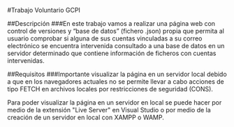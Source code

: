 #Trabajo Voluntario GCPI

##Descripción
###En este trabajo vamos a realizar una página web con control de versiones y “base de datos” (fichero .json) propia que permita al usuario comprobar si alguna de sus cuentas vinculadas a su correo electrónico se encuentra intervenida consultado a una base de datos en un servidor determinado que contiene información de ficheros con cuentas intervenidas.

##Requisitos
###Importante visualizar la página en un servidor local debido a que en los navegadores actuales no se permite llevar a cabo acciones de tipo FETCH en archivos locales por restricciones de seguridad (CONS).

Para poder visualizar la página en un servidor en local se puede hacer por medio de la extensión "Live Server" en Visual Studio o por medio de la creación de un servidor en local con XAMPP o WAMP.